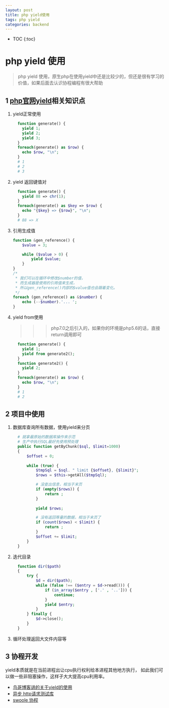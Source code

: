 ```yaml
---
layout: post
title: php yield使用
tags: php yield 
categories: backend
---
```


* TOC
{:toc}

# php yield 使用

> php yield 使用，原生php在使用yield中还是比较少的，但还是很有学习的价值，如果后面去认识协程编程有很大帮助

## 1 <a href="https://www.php.net/manual/zh/language.generators.syntax.php" target="_blank">php官网yield</a>相关知识点

1. yield正常使用

    ```php
      function generate() {
        yield 1;
        yield 2;
        yield 3;
      }
      foreach(generate() as $row) {
        echo $row, "\n";
      }
      # 1
      # 2
      # 3
    ```

2. yield 返回键值对

    ```php
      function generate() {
        yield 88 => chr(1);
      }
      foreach(generate() as $key => $row) {
        echo "{$key} => {$row}", "\n";
      }
      # 88 => X
    ```

3. 引用生成值

    ```php
    function &gen_reference() {
        $value = 3;

        while ($value > 0) {
            yield $value;
        }
    }
    /* 
     * 我们可以在循环中修改$number的值，
     * 而生成器是使用的引用值来生成，
     * 所以gen_reference()内部的$value值也会跟着变化。
     */
    foreach (gen_reference() as &$number) {
        echo (--$number).'... ';
    }
    ```

4. yield from使用

    >>> php7.0之后引入的，如果你的环境是php5.6的话，直接return调用即可

    ```php
      function generate() {
        yield 1;
        yield from generate2();
      }
      function generate2() {
        yield 2;
      }
      foreach(generate() as $row) {
        echo $row, "\n";
      }
      # 1
      # 2
    ```

## 2 项目中使用

1. 数据库查询所有数据，使用yield来分页

    ```php
      # 就拿最原始的数据库操作来示范
      # 生产中执行SQL最好先使用预处理
      public function getByChunk($sql, $limit=1000)
      {
          $offset = 0;
          
          while (true) {
              $tmpSql = $sql. " limit {$offset}, {$limit}";
              $rows = $this->getAll($tmpSql);

              # 没查出信息，相当于末页
              if (empty($rows)) {
                  return ;
              }
              
              yield $rows;

              # 没有返回等量的数据，相当于末页了
              if (count($rows) < $limit) {
                  return ;
              }
              $offset += $limit;
          }
      }
    ```

1. 迭代目录

    ```php
      function dir($path)
      {
          try {
              $d = dir($path);
              while (false !== ($entry = $d->read())) {
                  if (in_array($entry , ['.' , '..'])) {
                      continue;
                  }
                  yield $entry;
              }
          } finally {
              $d->close();
          }
      }
    ```
  
1. 循环处理返回大文件内容等

## 3 协程开发

  yield本质就是在当前进程出让cpu执行权利给本进程其他地方执行，
  如此我们可以做一些非阻塞操作，这样子大大提高cpu利用率。
* <a href="https://www.laruence.com/2015/05/28/3038.html" target="_blank">鸟哥博客讲的关于yield的使用</a>
* <a href="https://github.com/jolicode/asynit" target="_blank">异步 http请求测试库</a>
* <a href="https://www.swoole.com" target="_blank">swoole 协程</a>
